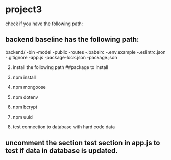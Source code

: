 # project3

check if you have the following path:
## backend baseline has the following path:
backend/
      -bin
      -model
      -public
      -routes
      -.babelrc
      -.env.example
      -.eslintrc.json
      -.gitignore
      -app.js
      -package-lock.json
      -package.json

2. install the following path
##package to install
1. npm install
2. npm mongoose
3. npm dotenv
4. npm bcrypt
5. npm uuid

3. test connection to database with hard code data
## uncomment the section test section in app.js to test if data in database is updated.
